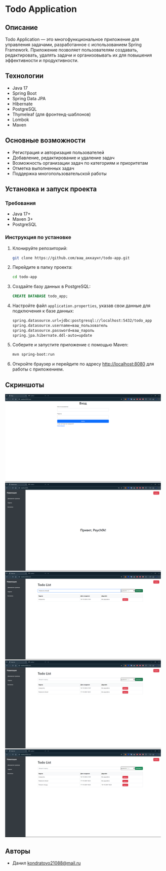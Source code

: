 # Todo Application

## Описание
Todo Application — это многофункциональное приложение для управления задачами, разработанное с использованием Spring Framework. Приложение позволяет пользователям создавать, редактировать, удалять задачи и организовывать их для повышения эффективности и продуктивности.

## Технологии
- Java 17
- Spring Boot
- Spring Data JPA
- Hibernate
- PostgreSQL
- Thymeleaf (для фронтенд-шаблонов)
- Lombok
- Maven

## Основные возможности
- Регистрация и авторизация пользователей
- Добавление, редактирование и удаление задач
- Возможность организации задач по категориям и приоритетам
- Отметка выполненных задач
- Поддержка многопользовательской работы

## Установка и запуск проекта
### Требования
- Java 17+
- Maven 3+
- PostgreSQL

### Инструкция по установке
1. Клонируйте репозиторий:
   ```sh
   git clone https://github.com/ваш_аккаунт/todo-app.git
   ```

2. Перейдите в папку проекта:
   ```sh
   cd todo-app
   ```

3. Создайте базу данных в PostgreSQL:
   ```sql
   CREATE DATABASE todo_app;
   ```

4. Настройте файл `application.properties`, указав свои данные для подключения к базе данных:
   ```properties
   spring.datasource.url=jdbc:postgresql://localhost:5432/todo_app
   spring.datasource.username=ваш_пользователь
   spring.datasource.password=ваш_пароль
   spring.jpa.hibernate.ddl-auto=update
   ```

5. Соберите и запустите приложение с помощью Maven:
   ```sh
   mvn spring-boot:run
   ```

6. Откройте браузер и перейдите по адресу [http://localhost:8080](http://localhost:8080) для работы с приложением.

## Скриншоты
![screenshot.png](materials%2Fscreenshot.png)
![screenshot2.png](materials%2Fscreenshot2.png)
![screenshot3.png](materials%2Fscreenshot3.png)
![screenshot4.png](materials%2Fscreenshot4.png)
![screenshot5.png](materials%2Fscreenshot5.png)

## Авторы
- Данил kondratovo21088@mail.ru